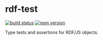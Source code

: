 # rdf-test

[![build status](https://img.shields.io/github/actions/workflow/status/rdf-ext/rdf-test/test.yaml?branch=master)](https://github.com/rdf-ext/rdf-test/actions/workflows/test.yaml)
[![npm version](https://img.shields.io/npm/v/rdf-test.svg)](https://www.npmjs.com/package/rdf-test)

Type tests and assertions for RDF/JS objects.
